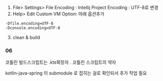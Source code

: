 1. File> Settings> File Encoding : Intellij Project Encoding : UTF-8로 변경
2. Help> Edit Custom VM Option: 아래 옵션추가
```vm option
-Dfile.encoding=UTF-8
-Dconsole.encoding=UTF-8
```
3. clean & build


### 06 
코틀린 빌드스크립트는 .kts확장자 . 코틀린 스크립트의 약자



kotlin-java-spring 이 submodule 로 잡히는 걸로 확인되서 추가 작업 필요